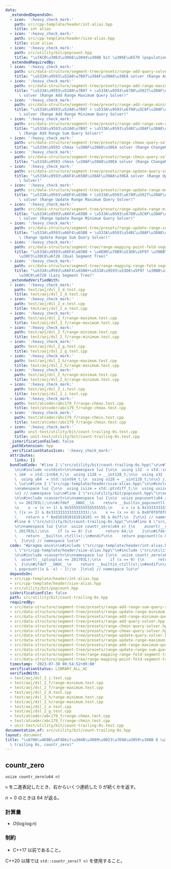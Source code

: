 ```yaml
---
data:
  _extendedDependsOn:
  - icon: ':heavy_check_mark:'
    path: src/cpp-template/header/int-alias.hpp
    title: int alias
  - icon: ':heavy_check_mark:'
    path: src/cpp-template/header/size-alias.hpp
    title: size alias
  - icon: ':heavy_check_mark:'
    path: src/utility/bit/popcount.hpp
    title: "\u7ACB\u3063\u3066\u3044\u308B bit \u306E\u6570 (population count, popcount)"
  _extendedRequiredBy:
  - icon: ':heavy_check_mark:'
    path: src/data-structure/segment-tree/presets/range-add-query-solver.hpp
    title: "\u533A\u9593\u52A0\u7B97\u30AF\u30A8\u30EA solver (Range Add Query Solver)"
  - icon: ':heavy_check_mark:'
    path: src/data-structure/segment-tree/presets/range-add-range-maximum-query-solver.hpp
    title: "\u533A\u9593\u52A0\u7B97 + \u533A\u9593\u6700\u5927\u30AF\u30A8\u30EA\
      \ solver (Range Add Range Maximum Query Solver)"
  - icon: ':heavy_check_mark:'
    path: src/data-structure/segment-tree/presets/range-add-range-minimum-query-solver.hpp
    title: "\u533A\u9593\u52A0\u7B97 + \u533A\u9593\u6700\u5C0F\u30AF\u30A8\u30EA\
      \ solver (Range Add Range Minimum Query Solver)"
  - icon: ':heavy_check_mark:'
    path: src/data-structure/segment-tree/presets/range-add-range-sum-query-solver.hpp
    title: "\u533A\u9593\u52A0\u7B97 + \u533A\u9593\u548C\u30AF\u30A8\u30EA solver\
      \ (Range Add Range Sum Query Solver)"
  - icon: ':heavy_check_mark:'
    path: src/data-structure/segment-tree/presets/range-chmax-query-solver.hpp
    title: "\u533A\u9593 chmax \u30AF\u30A8\u30EA solver (Range ChangeMax Query Solver)"
  - icon: ':heavy_check_mark:'
    path: src/data-structure/segment-tree/presets/range-chmin-query-solver.hpp
    title: "\u533A\u9593 chmin \u30AF\u30A8\u30EA solver (Range ChangeMin Query Solver)"
  - icon: ':heavy_check_mark:'
    path: src/data-structure/segment-tree/presets/range-update-query-solver.hpp
    title: "\u533A\u9593\u66F4\u65B0\u30AF\u30A8\u30EA solver (Range Update Query\
      \ Solver)"
  - icon: ':heavy_check_mark:'
    path: src/data-structure/segment-tree/presets/range-update-range-maximum-query-solver.hpp
    title: "\u533A\u9593\u66F4\u65B0 + \u533A\u9593\u6700\u5927\u30AF\u30A8\u30EA\
      \ solver (Range Update Range Maximum Query Solver)"
  - icon: ':heavy_check_mark:'
    path: src/data-structure/segment-tree/presets/range-update-range-minimum-query-solver.hpp
    title: "\u533A\u9593\u66F4\u65B0 + \u533A\u9593\u6700\u5C0F\u30AF\u30A8\u30EA\
      \ solver (Range Update Range Minimum Query Solver)"
  - icon: ':heavy_check_mark:'
    path: src/data-structure/segment-tree/presets/range-update-range-sum-query-solver.hpp
    title: "\u533A\u9593\u66F4\u65B0 + \u533A\u9593\u548C\u30AF\u30A8\u30EA solver\
      \ (Range Update Range Sum Query Solver)"
  - icon: ':heavy_check_mark:'
    path: src/data-structure/segment-tree/range-mapping-point-fold-segment-tree.hpp
    title: "\u533A\u9593\u66F4\u65B0 + \u4E00\u70B9\u53D6\u5F97 \u30BB\u30B0\u30E1\
      \u30F3\u30C8\u6728 (Dual Segment Tree)"
  - icon: ':heavy_check_mark:'
    path: src/data-structure/segment-tree/range-mapping-range-fold-segment-tree.hpp
    title: "\u533A\u9593\u66F4\u65B0+\u533A\u9593\u53D6\u5F97 \u30BB\u30B0\u30E1\u30F3\
      \u30C8\u6728 (Lazy Segment Tree)"
  _extendedVerifiedWith:
  - icon: ':heavy_check_mark:'
    path: test/aoj/dsl_2_d.test.cpp
    title: test/aoj/dsl_2_d.test.cpp
  - icon: ':heavy_check_mark:'
    path: test/aoj/dsl_2_e.test.cpp
    title: test/aoj/dsl_2_e.test.cpp
  - icon: ':heavy_check_mark:'
    path: test/aoj/dsl_2_f/range-maximum.test.cpp
    title: test/aoj/dsl_2_f/range-maximum.test.cpp
  - icon: ':heavy_check_mark:'
    path: test/aoj/dsl_2_f/range-minimum.test.cpp
    title: test/aoj/dsl_2_f/range-minimum.test.cpp
  - icon: ':heavy_check_mark:'
    path: test/aoj/dsl_2_g.test.cpp
    title: test/aoj/dsl_2_g.test.cpp
  - icon: ':heavy_check_mark:'
    path: test/aoj/dsl_2_h/range-maximum.test.cpp
    title: test/aoj/dsl_2_h/range-maximum.test.cpp
  - icon: ':heavy_check_mark:'
    path: test/aoj/dsl_2_h/range-minimum.test.cpp
    title: test/aoj/dsl_2_h/range-minimum.test.cpp
  - icon: ':heavy_check_mark:'
    path: test/aoj/dsl_2_i.test.cpp
    title: test/aoj/dsl_2_i.test.cpp
  - icon: ':heavy_check_mark:'
    path: test/atcoder/abc179_f/range-chmax.test.cpp
    title: test/atcoder/abc179_f/range-chmax.test.cpp
  - icon: ':heavy_check_mark:'
    path: test/atcoder/abc179_f/range-chmin.test.cpp
    title: test/atcoder/abc179_f/range-chmin.test.cpp
  - icon: ':heavy_check_mark:'
    path: unit-test/utility/bit/count-trailing-0s.test.cpp
    title: unit-test/utility/bit/count-trailing-0s.test.cpp
  _isVerificationFailed: false
  _pathExtension: hpp
  _verificationStatusIcon: ':heavy_check_mark:'
  attributes:
    links: []
  bundledCode: "#line 2 \"src/utility/bit/count-trailing-0s.hpp\"\n\n#line 2 \"src/cpp-template/header/int-alias.hpp\"\
    \n\n#include <cstdint>\n\nnamespace luz {\n\n  using i32  = std::int32_t;\n  using\
    \ i64  = std::int64_t;\n  using i128 = __int128_t;\n\n  using u32  = std::uint32_t;\n\
    \  using u64  = std::uint64_t;\n  using u128 = __uint128_t;\n\n} // namespace\
    \ luz\n#line 2 \"src/cpp-template/header/size-alias.hpp\"\n\n#include <cstddef>\n\
    \nnamespace luz {\n\n  using isize = std::ptrdiff_t;\n  using usize = std::size_t;\n\
    \n} // namespace luz\n#line 2 \"src/utility/bit/popcount.hpp\"\n\n#line 5 \"src/utility/bit/popcount.hpp\"\
    \n\n#include <cassert>\n\nnamespace luz {\n\n  usize popcount(u64 x) {\n    assert(__cplusplus\
    \ <= 201703L);\n\n#ifdef __GNUC__\n    return __builtin_popcountll(x);\n#endif\n\
    \n    x -= (x >> 1) & 0x5555555555555555;\n    x = (x & 0x3333333333333333) +\
    \ ((x >> 2) & 0x3333333333333333);\n    x += (x >> 4) & 0x0f0f0f0f0f0f0f0f;\n\
    \    return x * 0x0101010101010101 >> 56 & 0x7f;\n  }\n\n} // namespace luz\n\
    #line 6 \"src/utility/bit/count-trailing-0s.hpp\"\n\n#line 8 \"src/utility/bit/count-trailing-0s.hpp\"\
    \n\nnamespace luz {\n\n  usize countr_zero(u64 x) {\n    assert(__cplusplus <=\
    \ 201703L);\n\n    if (x == 0) {\n      return 64;\n    }\n\n#ifdef __GNUC__\n\
    \    return __builtin_ctzll(x);\n#endif\n\n    return popcount((x & -x) - 1);\n\
    \  }\n\n} // namespace luz\n"
  code: "#pragma once\n\n#include \"src/cpp-template/header/int-alias.hpp\"\n#include\
    \ \"src/cpp-template/header/size-alias.hpp\"\n#include \"src/utility/bit/popcount.hpp\"\
    \n\n#include <cassert>\n\nnamespace luz {\n\n  usize countr_zero(u64 x) {\n  \
    \  assert(__cplusplus <= 201703L);\n\n    if (x == 0) {\n      return 64;\n  \
    \  }\n\n#ifdef __GNUC__\n    return __builtin_ctzll(x);\n#endif\n\n    return\
    \ popcount((x & -x) - 1);\n  }\n\n} // namespace luz\n"
  dependsOn:
  - src/cpp-template/header/int-alias.hpp
  - src/cpp-template/header/size-alias.hpp
  - src/utility/bit/popcount.hpp
  isVerificationFile: false
  path: src/utility/bit/count-trailing-0s.hpp
  requiredBy:
  - src/data-structure/segment-tree/presets/range-add-range-sum-query-solver.hpp
  - src/data-structure/segment-tree/presets/range-update-range-minimum-query-solver.hpp
  - src/data-structure/segment-tree/presets/range-add-range-minimum-query-solver.hpp
  - src/data-structure/segment-tree/presets/range-add-query-solver.hpp
  - src/data-structure/segment-tree/presets/range-chmin-query-solver.hpp
  - src/data-structure/segment-tree/presets/range-chmax-query-solver.hpp
  - src/data-structure/segment-tree/presets/range-update-query-solver.hpp
  - src/data-structure/segment-tree/presets/range-update-range-maximum-query-solver.hpp
  - src/data-structure/segment-tree/presets/range-add-range-maximum-query-solver.hpp
  - src/data-structure/segment-tree/presets/range-update-range-sum-query-solver.hpp
  - src/data-structure/segment-tree/range-mapping-range-fold-segment-tree.hpp
  - src/data-structure/segment-tree/range-mapping-point-fold-segment-tree.hpp
  timestamp: '2023-07-30 00:54:52+09:00'
  verificationStatus: LIBRARY_ALL_AC
  verifiedWith:
  - test/aoj/dsl_2_i.test.cpp
  - test/aoj/dsl_2_f/range-minimum.test.cpp
  - test/aoj/dsl_2_f/range-maximum.test.cpp
  - test/aoj/dsl_2_d.test.cpp
  - test/aoj/dsl_2_h/range-minimum.test.cpp
  - test/aoj/dsl_2_h/range-maximum.test.cpp
  - test/aoj/dsl_2_e.test.cpp
  - test/aoj/dsl_2_g.test.cpp
  - test/atcoder/abc179_f/range-chmax.test.cpp
  - test/atcoder/abc179_f/range-chmin.test.cpp
  - unit-test/utility/bit/count-trailing-0s.test.cpp
documentation_of: src/utility/bit/count-trailing-0s.hpp
layout: document
title: "\u6700\u4E0B\u4F4Dbit\u304B\u3089\u9023\u7D9A\u3059\u308B 0 \u306E\u6570 (counting\
  \ trailing 0s, countr_zero)"
---
```


## countr_zero
```
usize countr_zero(u64 n)
```

`n` を二進表記したとき、右からいくつ連続した $0$ が続くかを返す。

$n = 0$ のときは $64$ が返る。

### 計算量
- $O(\log \log n)$

### 制約
- C++17 以前であること。

C++20 以降では `std::countr_zero(T n)` を使用すること。
